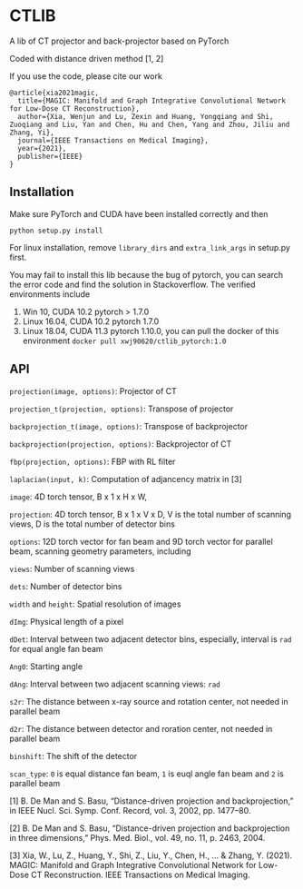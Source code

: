 # CTLIB
A lib of CT projector and back-projector based on PyTorch

Coded with distance driven method [1, 2]

If you use the code, please cite our work
```
@article{xia2021magic,
  title={MAGIC: Manifold and Graph Integrative Convolutional Network for Low-Dose CT Reconstruction},
  author={Xia, Wenjun and Lu, Zexin and Huang, Yongqiang and Shi, Zuoqiang and Liu, Yan and Chen, Hu and Chen, Yang and Zhou, Jiliu and Zhang, Yi},
  journal={IEEE Transactions on Medical Imaging},
  year={2021},
  publisher={IEEE}
}
```
## Installation
Make sure PyTorch and CUDA have been installed correctly and then
```
python setup.py install
```

For linux installation, remove `library_dirs` and `extra_link_args` in setup.py first.

You may fail to install this lib because the bug of pytorch, you can search the error code and find the solution in Stackoverflow.
The verified environments include
1) Win 10, CUDA 10.2 pytorch > 1.7.0
2) Linux 16.04, CUDA 10.2 pytorch 1.7.0
3) Linux 18.04, CUDA 11.3 pytorch 1.10.0, you can pull the docker of this environment ```docker pull xwj90620/ctlib_pytorch:1.0```

## API
``projection(image, options)``: Projector of CT

``projection_t(projection, options)``: Transpose of projector

``backprojection_t(image, options)``: Transpose of backprojector

``backprojection(projection, options)``: Backprojector of CT

``fbp(projection, options)``: FBP with RL filter

``laplacian(input, k)``: Computation of adjancency matrix in [3]

``image``: 4D torch tensor, B x 1 x H x W,

``projection``: 4D torch tensor, B x 1 x V x D, V is the total number of scanning views, D is the total number of detector bins

``options``: 12D torch vector for fan beam and 9D torch vector for parallel beam, scanning geometry parameters, including

``views``: Number of scanning views

``dets``: Number of detector bins

``width`` and ``height``: Spatial resolution of images

``dImg``: Physical length of a pixel

``dDet``: Interval between two adjacent detector bins, especially, interval is ``rad`` for equal angle fan beam

``Ang0``: Starting angle

``dAng``: Interval between two adjacent scanning views: ``rad``

``s2r``: The distance between x-ray source and rotation center, not needed in parallel beam

``d2r``: The distance between detector and roration center, not needed in parallel beam

``binshift``: The shift of the detector

``scan_type``: ``0`` is equal distance fan beam, ``1`` is euql angle fan beam and ``2`` is parallel beam

[1] B. De Man and S. Basu, “Distance-driven projection and backprojection,”
in IEEE Nucl. Sci. Symp. Conf. Record, vol. 3, 2002, pp. 1477–80.

[2] B. De Man and S. Basu, “Distance-driven projection and backprojection in three dimensions,”
Phys. Med. Biol., vol. 49, no. 11, p. 2463, 2004.

[3] Xia, W., Lu, Z., Huang, Y., Shi, Z., Liu, Y., Chen, H., ... & Zhang, Y. (2021). MAGIC: Manifold and Graph Integrative Convolutional Network for Low-Dose CT Reconstruction. IEEE Transactions on Medical Imaging.
